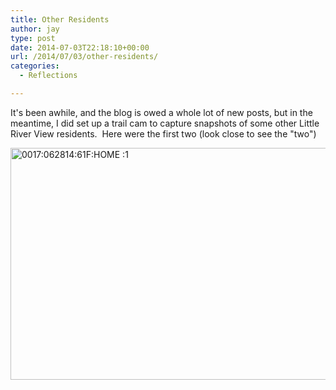 ```yaml
---
title: Other Residents
author: jay
type: post
date: 2014-07-03T22:18:10+00:00
url: /2014/07/03/other-residents/
categories:
  - Reflections

---
```

It's been awhile, and the blog is owed a whole lot of new posts, but in the meantime, I did set up a trail cam to capture snapshots of some other Little River View residents.  Here were the first two (look close to see the "two")

[<img class="alignnone size-large wp-image-112" src="https://cdn.rambleon.org/migrate/2014/07/img_0031.jpg?w=660" alt="0017:062814:61F:HOME :1" width="660" height="371" srcset="https://cdn.rambleon.org/migrate/2014/07/img_0031.jpg 2688w, https://cdn.rambleon.org/migrate/2014/07/img_0031-300x169.jpg 300w, https://cdn.rambleon.org/migrate/2014/07/img_0031-768x432.jpg 768w, https://cdn.rambleon.org/migrate/2014/07/img_0031-1024x576.jpg 1024w, https://cdn.rambleon.org/migrate/2014/07/img_0031-500x281.jpg 500w" sizes="(max-width: 709px) 85vw, (max-width: 909px) 67vw, (max-width: 984px) 61vw, (max-width: 1362px) 45vw, 600px" />][1]

 [1]: https://cdn.rambleon.org/migrate/2014/07/img_0031.jpg